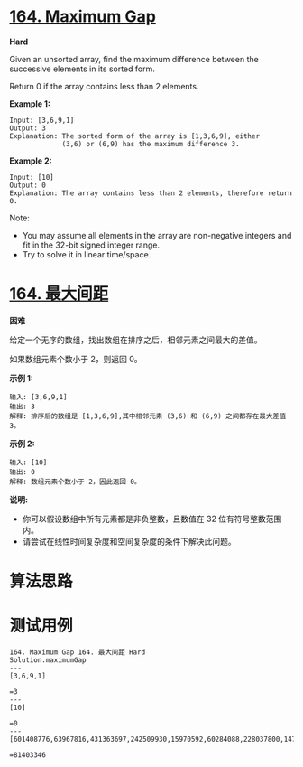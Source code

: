 # [164. Maximum Gap][enTitle]

**Hard**

Given an unsorted array, find the maximum difference between the successive elements in its sorted form.

Return 0 if the array contains less than 2 elements.

**Example 1:** 

```
Input: [3,6,9,1]
Output: 3
Explanation: The sorted form of the array is [1,3,6,9], either
             (3,6) or (6,9) has the maximum difference 3.
```

**Example 2:** 

```
Input: [10]
Output: 0
Explanation: The array contains less than 2 elements, therefore return 0.
```

Note:

- You may assume all elements in the array are non-negative integers and fit in the 32-bit signed integer range. 
- Try to solve it in linear time/space.


# [164. 最大间距][cnTitle]

**困难**

给定一个无序的数组，找出数组在排序之后，相邻元素之间最大的差值。

如果数组元素个数小于 2，则返回 0。

**示例 1:** 

```
输入: [3,6,9,1]
输出: 3
解释: 排序后的数组是 [1,3,6,9],其中相邻元素 (3,6) 和 (6,9) 之间都存在最大差值 3。
```

**示例 2:** 

```
输入: [10]
输出: 0
解释: 数组元素个数小于 2，因此返回 0。
```

**说明:** 

- 你可以假设数组中所有元素都是非负整数，且数值在 32 位有符号整数范围内。 
- 请尝试在线性时间复杂度和空间复杂度的条件下解决此问题。




# 算法思路

# 测试用例
```
164. Maximum Gap 164. 最大间距 Hard
Solution.maximumGap
---
[3,6,9,1]

=3
---
[10]

=0
---
[601408776,63967816,431363697,242509930,15970592,60284088,228037800,147629558,220782926,55455864,456541040,106650540,17290078,52153098,103139530,294196042,16568100,426864152,61916064,657788565,166159446,1741650,101791800,28206276,6223796,524849590,125389882,84399672,153834912,164568204,1866165,283209696,560993994,16266096,219635658,9188983,485969304,782013650,120332636,44659356,444517408,36369045,47370708,18542592,98802990,137690000,124889895,56062800,265421676,309417680,4634176,801661539,510541206,258227892,398938089,47255754,152260962,409663140,102847688,45756553,377936600,269498,375738702,263761134,53797945,329493948,224442208,508336845,189507850,40944620,127879560,119629476,186894520,62409156,693721503,4289916,523899936,28955240,266488028,20356650,40769391,483694272,97988044,84102,67246047,310688630,41288643,58965588,42881432,152159462,94786355,174917835,119224652,525034376,261516,274800528,62643819,23613832,8397240,797832131,855155367,337066320,26341480,61932200,20661075,515542796,390337500,522552030,43538516,150800550,116747540,152989123,488640056,700610304,233604,344277340,21439176,9397864,16365822,73027584,453041413,197374275,157735188,15273822,187081152,379611084,865005504,223099767,80478651,377729400,186738219,34738263,16634072,112791343,99631856,119364960,477106486,583953920,624509809,188442472,294181256,213023715,146645884,149530380,497592753,132170327,72770643,126683010,405141255,590214306,26670714,95582385,162080790,231120099,8946432,204967980,592849110,54120698,375915096,602145859,5346440,226337825,425156369,653591624,578483360,572410800,32290700,381384563,149939976,183225375,155695620,38307636,457513760,97085778,75200576,8068176,221650296,556889418,252495726,895020231,19932465,156334887,191383314,348432526,368701264,14315598,148936587,279419435,237325542,252587218,322929504,26331343,355297676,600420786,652017765,51673622,159015675]

=81403346
```

[enTitle]: https://leetcode.com/problems/maximum-gap/
[cnTitle]: https://leetcode-cn.com/problems/maximum-gap/
